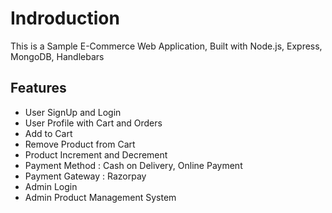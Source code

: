 # Indroduction
This is a Sample E-Commerce Web Application, Built with Node.js, Express, MongoDB, Handlebars

## Features
- User SignUp and Login
- User Profile with Cart and Orders
- Add to Cart
- Remove Product from Cart
- Product Increment and Decrement
- Payment Method  : Cash on Delivery, Online Payment
- Payment Gateway : Razorpay
- Admin Login
- Admin Product Management System
